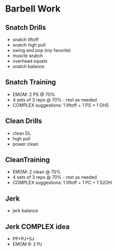 # Barbell Work

## Snatch Drills
- snatch liftoff
- snatch high pull
- swing and pop (my favorite)
- muscle snatch
- overhead squats
- snatch balance

## Snatch Training
- EMOM: 2 PS @ 70%
- 4 sets of 3 reps @ 70% - rest as needed
- COMPLEX suggestions: 1 liftoff + 1 PS + 1 OHS

## Clean Drills
- clean DL
- high pull
- power clean

## CleanTraining
- EMOM: 2 clean @ 70%
- 4 sets of 3 reps @ 70% - rest as needed
- COMPLEX suggestions: 1 liftoff + 1 PC + 1 S2OH

## Jerk
- jerk balance

## Jerk COMPLEX idea
- PP+PJ+SJ
- EMOM 6: 2 PJ
